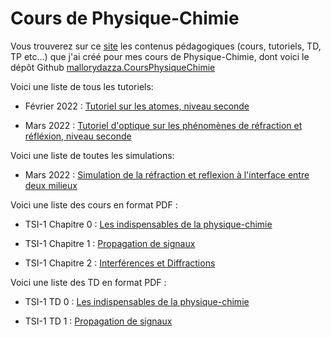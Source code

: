 # Cours de Physique-Chimie

Vous trouverez sur ce [site](https://mallorydazza.github.io/Tutoriels/) les contenus pédagogiques (cours, tutoriels, TD, TP etc...) que j'ai créé pour mes cours de Physique-Chimie, dont voici le dépôt Github [mallorydazza.CoursPhysiqueChimie](https://github.com/MalloryDazza/Tutoriels/)

Voici une liste de tous les tutoriels:

- Février 2022 : [Tutoriel sur les atomes, niveau seconde](https://mallorydazza.github.io/Tutoriels/Tutoriel_Atomistique.html#1)

- Mars 2022 : [Tutoriel d'optique sur les phénomènes de réfraction et réfléxion, niveau seconde](https://mallorydazza.github.io/Tutoriels/Tutoriel_RefractionReflexion.html#1)

Voici une liste de toutes les simulations: 

- Mars 2022 : [Simulation de la réfraction et reflexion à l'interface entre deux milieux](https://mallorydazza.github.io/Tutoriels/p5test.html)

Voici une liste des cours en format PDF :

- TSI-1 Chapitre 0 : [Les indispensables de la physique-chimie](https://github.com/MalloryDazza/Tutoriels/blob/main/TSI-1%20Chapitre%200.pdf)

- TSI-1 Chapitre 1 : [Propagation de signaux](https://github.com/MalloryDazza/Tutoriels/blob/main/TSI-1%20Chapitre%201.pdf)

- TSI-1 Chapitre 2 : [Interférences et Diffractions](https://github.com/MalloryDazza/CoursPhysiqueChimie/blob/main/2Chapitre_Interference_Diffraction.pdf)

Voici une liste des TD en format PDF :

- TSI-1 TD 0 : [Les indispensables de la physique-chimie](https://github.com/MalloryDazza/CoursPhysiqueChimie/blob/main/TSI-1%20TD-0.pdf)

- TSI-1 TD 1 : [Propagation de signaux](https://github.com/MalloryDazza/CoursPhysiqueChimie/blob/main/TSI-1%20TD-1.pdf)


